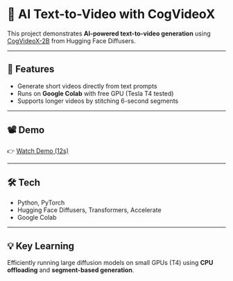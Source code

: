 # 🎥 AI Text-to-Video with CogVideoX

This project demonstrates **AI-powered text-to-video generation** using [CogVideoX-2B](https://huggingface.co/THUDM/CogVideoX-2b) from Hugging Face Diffusers.

---

## 🚀 Features
- Generate short videos directly from text prompts
- Runs on **Google Colab** with free GPU (Tesla T4 tested)
- Supports longer videos by stitching 6-second segments

---

## 📽️ Demo

👉 [Watch Demo (12s)](output_full_12s.mp4)

---


## 🛠 Tech
- Python, PyTorch  
- Hugging Face Diffusers, Transformers, Accelerate  
- Google Colab  

---

## 💡 Key Learning
Efficiently running large diffusion models on small GPUs (T4) using **CPU offloading** and **segment-based generation**.

